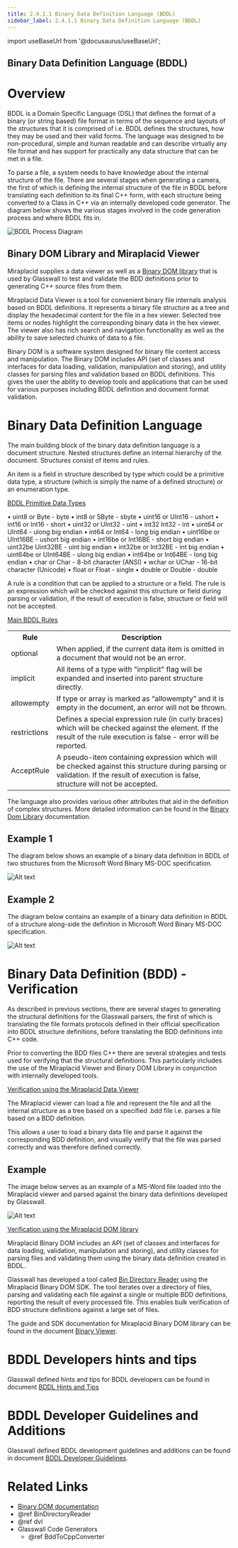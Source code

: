 ```yaml
---
title: 2.4.1.1 Binary Data Definition Language (BDDL)
sidebar_label: 2.4.1.1 Binary Data Definition Language (BDDL)
---
```

import useBaseUrl from '@docusaurus/useBaseUrl';

## Binary Data Definition Language (BDDL)


# Overview

BDDL is a Domain Specific Language (DSL) that defines the format of a binary (or string based) file format in terms of the sequence and layouts of the structures that it is comprised of i.e. BDDL defines the structures, how they may be used and their valid forms. The language was designed to be non-procedural, simple and human readable and can describe virtually any file format and has support for practically any data structure that can be met in a file.

To parse a file, a system needs to have knowledge about the internal structure 
of the file. There are several stages when generating a camera, the first
of which is defining the internal structure of the file in BDDL before
translating each definition to its final C++ form, with each structure
being converted to a Class in C++ via an internally developed code
generator. The diagram below shows the various stages involved in the 
code generation process and where BDDL fits in.

![BDDL Process Diagram](media/BDDLProcDia.PNG)

## Binary DOM Library and Miraplacid Viewer 


Miraplacid supplies a data viewer as well as a [Binary DOM library](binDomLib.pdf "binDomLib.pdf") that is used by Glasswall to test and validate the BDD definitions prior to generating C++ source files from them. 

Miraplacid Data Viewer is a tool for convenient binary file internals analysis based on BDDL definitions. It represents a binary file structure as a tree and display the hexadecimal content for the file in a hex viewer. Selected tree items or nodes highlight the corresponding binary data in the hex viewer.  The viewer also has rich search and navigation functionality as well as the ability to save selected chunks of data to a file.

Binary DOM is a software system designed for binary file content access and manipulation. The Binary DOM includes API (set of classes and interfaces for data loading, validation, manipulation and storing), and utility classes for parsing files and validation based on BDDL definitions. This gives the user the ability to develop tools and applications that can be used for various purposes including BDDL definition and document format validation.


# Binary Data Definition Language

The main building block of the binary data definition language is a document structure. Nested structures define an internal hierarchy of the document. Structures consist of items and rules. 

An item is a field in structure described by type which could be a primitive data type, a structure (which is simply the name of a defined structure) or an enumeration type. 

<u>BDDL Primitive Data Types</u>

•   uint8 or Byte - byte 
•   int8 or SByte - sbyte 
•   uint16 or UInt16 - ushort 
•   int16 or Int16 - short 
•   uint32 or UInt32 - uint 
•   int32 Int32 - int 
•   uint64 or UInt64 - ulong big endian 
•   int64 or Int64 - long big endian 
•   uint16be or UInt16BE - ushort big endian 
•   int16be or Int16BE - short big endian 
•   uint32be Uint32BE - uint big endian 
•   int32be or Int32BE - int big endian 
•   uint64be or UInt64BE - ulong big endian 
•   int64be or Int64BE - long big endian 
•   char or Char - 8-bit character (ANSI) 
•   wchar or UChar - 16-bit character (Unicode) 
•   float or Float - single 
•   double or Double - double

A rule is a condition that can be applied to a structure or a field. The rule is an expression which will be checked against this structure or field during parsing or validation, if the result of execution is false, structure or field will not be accepted.

<u>Main BDDL Rules</u>

<TABLE>
    <TR><TH>Rule</TH><TH>Description</TH></TR>
    <TR>
        <TD>optional</TD>
        <TD>When applied, if the current data item is omitted in a document that would not be an error.</TD>
    </TR>
    <TR>
        <TD>implicit</TD>
        <TD>All items of a type with "implicit" flag will be expanded and inserted into parent structure directly.</TD>
    </TR>
    <TR>
        <TD>allowempty</TD>
        <TD>If type or array is marked as “allowempty” and it is empty in the document, an error will not be thrown.</TD>
    </TR>
    <TR>
        <TD>restrictions</TD>
        <TD>Defines a special expression rule (in curly braces) which will be checked against the element. If the result of the rule execution is false - error will be reported.</TD>
    </TR>
    <TR>
        <TD>AcceptRule</TD>
        <TD>A pseudo-item containing expression which will be checked against this structure during parsing or validation. If the result of execution is false, structure will not be accepted.</TD>
    </TR>
</TABLE>

The language also provides various other attributes that aid in the definition of complex structures. More detailed information can be found in the [Binary Dom Library](BinaryViewer.chm "BinaryViewer.chm") documentation.

## Example 1
The diagram below shows an example of a binary data definition in BDDL of two structures from the Microsoft Word Binary MS-DOC specification.

![Alt text](media/BDDLExample1.PNG)

## Example 2
The diagram below contains an example of a binary data definition in BDDL of a structure along-side the definition in Microsoft Word Binary MS-DOC specification.

![Alt text](media/BDDLExample2.PNG)

# Binary Data Definition (BDD) - Verification

As described in previous sections, there are several stages to generating the structural definitions for the Glasswall parsers, the first of which is translating the file formats protocols defined in their official specification into BDDL structure definitions, before translating the BDD definitions into C++ code. 

Prior to converting the BDD files C++ there are several strategies and tests used for verifying that the structural definitions. This particularly includes the use of the Miraplacid Viewer and Binary DOM Library in conjunction with internally developed tools.

<u>Verification using the Miraplacid Data Viewer</u>

The Miraplacid viewer can load a file and represent the file and all the internal structure as a tree based on a specified .bdd file i.e. parses a file based on a BDD definition.

This allows a user to load a binary data file and parse it against the corresponding BDD definition, and visually verify that the file was parsed correctly and was therefore defined correctly.

## Example

The image below serves as an example of a MS-Word file loaded into the Miraplacid viewer and parsed against the binary data definitions developed by Glasswall.

![Alt text](media/BDDLExample3.PNG)

<u>Verification using the Miraplacid DOM library</u>

Miraplacid Binary DOM includes an API (set of classes and interfaces for data loading, validation, manipulation and storing), and utility classes for parsing files and validating them using the binary data definition created in BDDL.

Glasswall has developed a tool called [Bin Directory Reader](../../../7-tools/7_1-bddl/7_3-BinDirectoryReader.md) using the Miraplacid Binary DOM SDK. The tool iterates over a directory of files, parsing and validating each file against a single or multiple BDD definitions, reporting the result of every processed file. This enables bulk verification of BDD structure definitions against a large set of files.

The guide and SDK documentation for Miraplacid Binary DOM library can be found in the document [Binary Viewer](BinaryViewer.chm "BinaryViewer.chm").

# BDDL Developers hints and tips

Glasswall defined hints and tips for BDDL developers can be found in document [BDDL Hints and Tips](../../../3-guides/3_3-BddlhintsAndTips "BddlHintsAndTips.pdf")

# BDDL Developer Guidelines and Additions

Glasswall defined BDDL development guidelines and additions can be found in document [BDDL Developer Guidelines](../../../3-guides/3_2-BddlDeveloperGuidelines "BddlDeveloperGuidelines.pdf").

# Related Links 

- [Binary DOM documentation](BinaryViewer.chm "BinaryViewer.chm")
- @ref BinDirectoryReader
- @ref dvl
- Glasswall Code Generators
    - @ref BddToCppConverter

